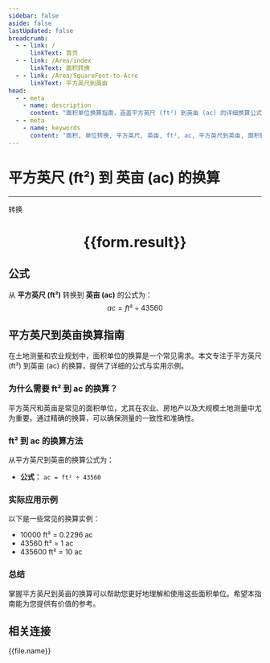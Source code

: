 ```yaml
---
sidebar: false
aside: false
lastUpdated: false
breadcrumb:
  - - link: /
      linkText: 首页
  - - link: /Area/index
      linkText: 面积转换
  - - link: /Area/SquareFoot-to-Acre
      linkText: 平方英尺到英亩
head:
  - - meta
    - name: description
      content: "面积单位换算指南，涵盖平方英尺 (ft²) 到英亩 (ac) 的详细换算公式与说明。"
  - - meta
    - name: keywords
      content: "面积, 单位转换, 平方英尺, 英亩, ft², ac, 平方英尺到英亩, 面积转换指南"
---
```

# 平方英尺 (ft²) 到 英亩 (ac) 的换算
---
<script setup>
import { onMounted, reactive, inject, ref } from 'vue'
import { NButton, NForm, NFormItem, NInput, NInputNumber, NSelect, NCard, useMessage,NGrid ,NGi } from 'naive-ui'
import { defineClientComponent } from 'vitepress'
import { Area } from '../../files';

const convert = inject('convert')

const form = reactive({
  number: null,
  result: '',
})

const convertHandler = () => {
  if (form.number !== null && !isNaN(form.number)) {
    const convertedValue = parseFloat(form.number) / 43560
    form.result = `${form.number}ft² = ${convertedValue.toFixed(4)}ac`
  } else {
    form.result = '请输入有效的数值。'
  }
}
</script>

<n-form size="large" :model="form">
  <n-form-item label="平方英尺 (ft²)">
    <n-input-number v-model:value="form.number" placeholder="输入平方英尺" style="width: 100%" />
  </n-form-item>
  <n-form-item>
    <n-button type="primary" @click="convertHandler" block>转换</n-button>
  </n-form-item>
</n-form>

<n-card  embedded :bordered="false" hoverable>
  <div  style="text-align:center">
    <h1>{{form.result}}</h1>
  </div>
</n-card>

## 公式

从 **平方英尺 (ft²)** 转换到 **英亩 (ac)** 的公式为：
$$ ac = ft² \div 43560 $$

## 平方英尺到英亩换算指南

在土地测量和农业规划中，面积单位的换算是一个常见需求。本文专注于平方英尺 (ft²) 到英亩 (ac) 的换算，提供了详细的公式与实用示例。

### 为什么需要 ft² 到 ac 的换算？

平方英尺和英亩是常见的面积单位，尤其在农业、房地产以及大规模土地测量中尤为重要。通过精确的换算，可以确保测量的一致性和准确性。

### ft² 到 ac 的换算方法

从平方英尺到英亩的换算公式为：

- **公式：** `ac = ft² ÷ 43560`

### 实际应用示例

以下是一些常见的换算实例：

- 10000 ft² = 0.2296 ac
- 43560 ft² = 1 ac
- 435600 ft² = 10 ac

### 总结

掌握平方英尺到英亩的换算可以帮助您更好地理解和使用这些面积单位。希望本指南能为您提供有价值的参考。

## 相关连接
<n-grid x-gap="12" :cols="3">
  <n-gi v-for="(file, index) in Area" :key="index">
    <n-button
      text
      tag="a"
      :href="file.path"
      type="primary"
    >
      {{file.name}}
    </n-button>
  </n-gi>
</n-grid>
